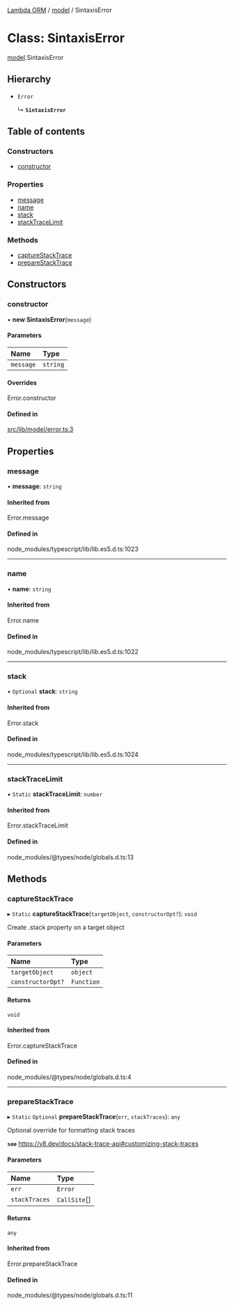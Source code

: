 [Lambda ORM](../README.md) / [model](../modules/model.md) / SintaxisError

# Class: SintaxisError

[model](../modules/model.md).SintaxisError

## Hierarchy

- `Error`

  ↳ **`SintaxisError`**

## Table of contents

### Constructors

- [constructor](model.SintaxisError.md#constructor)

### Properties

- [message](model.SintaxisError.md#message)
- [name](model.SintaxisError.md#name)
- [stack](model.SintaxisError.md#stack)
- [stackTraceLimit](model.SintaxisError.md#stacktracelimit)

### Methods

- [captureStackTrace](model.SintaxisError.md#capturestacktrace)
- [prepareStackTrace](model.SintaxisError.md#preparestacktrace)

## Constructors

### constructor

• **new SintaxisError**(`message`)

#### Parameters

| Name | Type |
| :------ | :------ |
| `message` | `string` |

#### Overrides

Error.constructor

#### Defined in

[src/lib/model/error.ts:3](https://github.com/FlavioLionelRita/lambdaorm/blob/baac5cd/src/lib/model/error.ts#L3)

## Properties

### message

• **message**: `string`

#### Inherited from

Error.message

#### Defined in

node_modules/typescript/lib/lib.es5.d.ts:1023

___

### name

• **name**: `string`

#### Inherited from

Error.name

#### Defined in

node_modules/typescript/lib/lib.es5.d.ts:1022

___

### stack

• `Optional` **stack**: `string`

#### Inherited from

Error.stack

#### Defined in

node_modules/typescript/lib/lib.es5.d.ts:1024

___

### stackTraceLimit

▪ `Static` **stackTraceLimit**: `number`

#### Inherited from

Error.stackTraceLimit

#### Defined in

node_modules/@types/node/globals.d.ts:13

## Methods

### captureStackTrace

▸ `Static` **captureStackTrace**(`targetObject`, `constructorOpt?`): `void`

Create .stack property on a target object

#### Parameters

| Name | Type |
| :------ | :------ |
| `targetObject` | `object` |
| `constructorOpt?` | `Function` |

#### Returns

`void`

#### Inherited from

Error.captureStackTrace

#### Defined in

node_modules/@types/node/globals.d.ts:4

___

### prepareStackTrace

▸ `Static` `Optional` **prepareStackTrace**(`err`, `stackTraces`): `any`

Optional override for formatting stack traces

**`see`** https://v8.dev/docs/stack-trace-api#customizing-stack-traces

#### Parameters

| Name | Type |
| :------ | :------ |
| `err` | `Error` |
| `stackTraces` | `CallSite`[] |

#### Returns

`any`

#### Inherited from

Error.prepareStackTrace

#### Defined in

node_modules/@types/node/globals.d.ts:11
